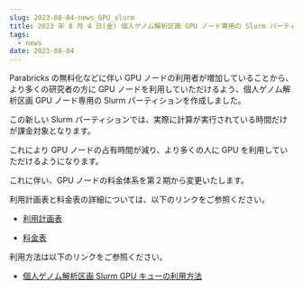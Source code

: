 ```yaml
---
slug: 2023-08-04-news_GPU_slurm
title: 2023 年 8 月 4 日(金) 個人ゲノム解析区画 GPU ノード専用の Slurm パーティションの作成
tags:
  - news
date: 2023-08-04
---
```


Parabricks の無料化などに伴い GPU ノードの利用者が増加していることから、より多くの研究者の方に GPU ノードを利用していただけるよう、個人ゲノム解析区画 GPU ノード専用の Slurm パーティションを作成しました。

この新しい Slurm パーティションでは、実際に計算が実行されている時間だけが課金対象となります。

<!-- truncate -->

これにより GPU ノードの占有時間が減り、より多くの人に GPU を利用していただけるようになります。

これに伴い、GPU ノードの料金体系を第２期から変更いたします。

利用計画表と料金表の詳細については、以下のリンクをご参照ください。
- [利用計画表](/application/resource_extension)

- [料金表](/guides/old_docs/terms_of_use_2019/)


利用方法は以下のリンクをご参照ください。

- [個人ゲノム解析区画 Slurm GPU キューの利用方法](/guides/using_personal_genome_division/gpu_slurm)

